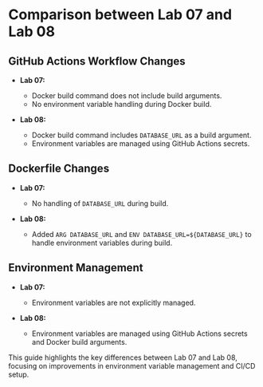 # Comparison between Lab 07 and Lab 08

## GitHub Actions Workflow Changes

- **Lab 07:**

  - Docker build command does not include build arguments.
  - No environment variable handling during Docker build.

- **Lab 08:**
  - Docker build command includes `DATABASE_URL` as a build argument.
  - Environment variables are managed using GitHub Actions secrets.

## Dockerfile Changes

- **Lab 07:**

  - No handling of `DATABASE_URL` during build.

- **Lab 08:**
  - Added `ARG DATABASE_URL` and `ENV DATABASE_URL=${DATABASE_URL}` to handle environment variables during build.

## Environment Management

- **Lab 07:**

  - Environment variables are not explicitly managed.

- **Lab 08:**
  - Environment variables are managed using GitHub Actions secrets and Docker build arguments.

This guide highlights the key differences between Lab 07 and Lab 08, focusing on improvements in environment variable management and CI/CD setup.
